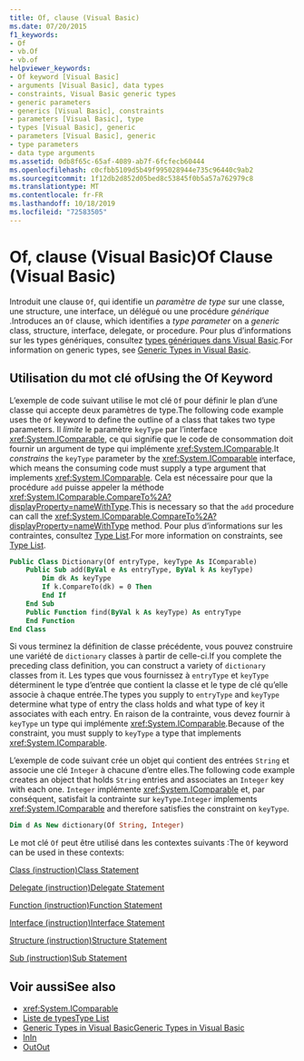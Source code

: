 ```yaml
---
title: Of, clause (Visual Basic)
ms.date: 07/20/2015
f1_keywords:
- Of
- vb.Of
- vb.of
helpviewer_keywords:
- Of keyword [Visual Basic]
- arguments [Visual Basic], data types
- constraints, Visual Basic generic types
- generic parameters
- generics [Visual Basic], constraints
- parameters [Visual Basic], type
- types [Visual Basic], generic
- parameters [Visual Basic], generic
- type parameters
- data type arguments
ms.assetid: 0db8f65c-65af-4089-ab7f-6fcfecb60444
ms.openlocfilehash: c0cfbb5109d5b49f995028944e735c96440c9ab2
ms.sourcegitcommit: 1f12db2d852d05bed8c53845f0b5a57a762979c8
ms.translationtype: MT
ms.contentlocale: fr-FR
ms.lasthandoff: 10/18/2019
ms.locfileid: "72583505"
---
```

# <a name="of-clause-visual-basic"></a><span data-ttu-id="77f57-102">Of, clause (Visual Basic)</span><span class="sxs-lookup"><span data-stu-id="77f57-102">Of Clause (Visual Basic)</span></span>
<span data-ttu-id="77f57-103">Introduit une clause `Of`, qui identifie un *paramètre de type* sur une classe, une structure, une interface, un délégué ou une procédure *générique* .</span><span class="sxs-lookup"><span data-stu-id="77f57-103">Introduces an `Of` clause, which identifies a *type parameter* on a *generic* class, structure, interface, delegate, or procedure.</span></span> <span data-ttu-id="77f57-104">Pour plus d’informations sur les types génériques, consultez [types génériques dans Visual Basic](../../../visual-basic/programming-guide/language-features/data-types/generic-types.md).</span><span class="sxs-lookup"><span data-stu-id="77f57-104">For information on generic types, see [Generic Types in Visual Basic](../../../visual-basic/programming-guide/language-features/data-types/generic-types.md).</span></span>  
  
## <a name="using-the-of-keyword"></a><span data-ttu-id="77f57-105">Utilisation du mot clé of</span><span class="sxs-lookup"><span data-stu-id="77f57-105">Using the Of Keyword</span></span>  
 <span data-ttu-id="77f57-106">L’exemple de code suivant utilise le mot clé `Of` pour définir le plan d’une classe qui accepte deux paramètres de type.</span><span class="sxs-lookup"><span data-stu-id="77f57-106">The following code example uses the `Of` keyword to define the outline of a class that takes two type parameters.</span></span> <span data-ttu-id="77f57-107">Il *limite* le paramètre `keyType` par l’interface <xref:System.IComparable>, ce qui signifie que le code de consommation doit fournir un argument de type qui implémente <xref:System.IComparable>.</span><span class="sxs-lookup"><span data-stu-id="77f57-107">It *constrains* the `keyType` parameter by the <xref:System.IComparable> interface, which means the consuming code must supply a type argument that implements <xref:System.IComparable>.</span></span> <span data-ttu-id="77f57-108">Cela est nécessaire pour que la procédure `add` puisse appeler la méthode <xref:System.IComparable.CompareTo%2A?displayProperty=nameWithType>.</span><span class="sxs-lookup"><span data-stu-id="77f57-108">This is necessary so that the `add` procedure can call the <xref:System.IComparable.CompareTo%2A?displayProperty=nameWithType> method.</span></span> <span data-ttu-id="77f57-109">Pour plus d’informations sur les contraintes, consultez [Type List](../../../visual-basic/language-reference/statements/type-list.md).</span><span class="sxs-lookup"><span data-stu-id="77f57-109">For more information on constraints, see [Type List](../../../visual-basic/language-reference/statements/type-list.md).</span></span>  
  
```vb  
Public Class Dictionary(Of entryType, keyType As IComparable)  
    Public Sub add(ByVal e As entryType, ByVal k As keyType)  
        Dim dk As keyType  
        If k.CompareTo(dk) = 0 Then  
        End If  
    End Sub  
    Public Function find(ByVal k As keyType) As entryType  
    End Function  
End Class  
```  
  
 <span data-ttu-id="77f57-110">Si vous terminez la définition de classe précédente, vous pouvez construire une variété de `dictionary` classes à partir de celle-ci.</span><span class="sxs-lookup"><span data-stu-id="77f57-110">If you complete the preceding class definition, you can construct a variety of `dictionary` classes from it.</span></span> <span data-ttu-id="77f57-111">Les types que vous fournissez à `entryType` et `keyType` déterminent le type d’entrée que contient la classe et le type de clé qu’elle associe à chaque entrée.</span><span class="sxs-lookup"><span data-stu-id="77f57-111">The types you supply to `entryType` and `keyType` determine what type of entry the class holds and what type of key it associates with each entry.</span></span> <span data-ttu-id="77f57-112">En raison de la contrainte, vous devez fournir à `keyType` un type qui implémente <xref:System.IComparable>.</span><span class="sxs-lookup"><span data-stu-id="77f57-112">Because of the constraint, you must supply to `keyType` a type that implements <xref:System.IComparable>.</span></span>  
  
 <span data-ttu-id="77f57-113">L’exemple de code suivant crée un objet qui contient des entrées `String` et associe une clé `Integer` à chacune d’entre elles.</span><span class="sxs-lookup"><span data-stu-id="77f57-113">The following code example creates an object that holds `String` entries and associates an `Integer` key with each one.</span></span> <span data-ttu-id="77f57-114">`Integer` implémente <xref:System.IComparable> et, par conséquent, satisfait la contrainte sur `keyType`.</span><span class="sxs-lookup"><span data-stu-id="77f57-114">`Integer` implements <xref:System.IComparable> and therefore satisfies the constraint on `keyType`.</span></span>  
  
```vb  
Dim d As New dictionary(Of String, Integer)  
```  
  
 <span data-ttu-id="77f57-115">Le mot clé `Of` peut être utilisé dans les contextes suivants :</span><span class="sxs-lookup"><span data-stu-id="77f57-115">The `Of` keyword can be used in these contexts:</span></span>  
  
 [<span data-ttu-id="77f57-116">Class (instruction)</span><span class="sxs-lookup"><span data-stu-id="77f57-116">Class Statement</span></span>](../../../visual-basic/language-reference/statements/class-statement.md)  
  
 [<span data-ttu-id="77f57-117">Delegate (instruction)</span><span class="sxs-lookup"><span data-stu-id="77f57-117">Delegate Statement</span></span>](../../../visual-basic/language-reference/statements/delegate-statement.md)  
  
 [<span data-ttu-id="77f57-118">Function (instruction)</span><span class="sxs-lookup"><span data-stu-id="77f57-118">Function Statement</span></span>](../../../visual-basic/language-reference/statements/function-statement.md)  
  
 [<span data-ttu-id="77f57-119">Interface (instruction)</span><span class="sxs-lookup"><span data-stu-id="77f57-119">Interface Statement</span></span>](../../../visual-basic/language-reference/statements/interface-statement.md)  
  
 [<span data-ttu-id="77f57-120">Structure (instruction)</span><span class="sxs-lookup"><span data-stu-id="77f57-120">Structure Statement</span></span>](../../../visual-basic/language-reference/statements/structure-statement.md)  
  
 [<span data-ttu-id="77f57-121">Sub (instruction)</span><span class="sxs-lookup"><span data-stu-id="77f57-121">Sub Statement</span></span>](../../../visual-basic/language-reference/statements/sub-statement.md)  
  
## <a name="see-also"></a><span data-ttu-id="77f57-122">Voir aussi</span><span class="sxs-lookup"><span data-stu-id="77f57-122">See also</span></span>

- <xref:System.IComparable>
- [<span data-ttu-id="77f57-123">Liste de types</span><span class="sxs-lookup"><span data-stu-id="77f57-123">Type List</span></span>](../../../visual-basic/language-reference/statements/type-list.md)
- [<span data-ttu-id="77f57-124">Generic Types in Visual Basic</span><span class="sxs-lookup"><span data-stu-id="77f57-124">Generic Types in Visual Basic</span></span>](../../../visual-basic/programming-guide/language-features/data-types/generic-types.md)
- [<span data-ttu-id="77f57-125">In</span><span class="sxs-lookup"><span data-stu-id="77f57-125">In</span></span>](../../../visual-basic/language-reference/modifiers/in-generic-modifier.md)
- [<span data-ttu-id="77f57-126">Out</span><span class="sxs-lookup"><span data-stu-id="77f57-126">Out</span></span>](../../../visual-basic/language-reference/modifiers/out-generic-modifier.md)
